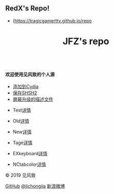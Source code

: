 ## RedX's Repo!
* (https://tragicgamerttv.github.io/repo



<!DOCTYPE html>
<html lang="zh-CN">

<head>
    <meta charset="utf-8">
    <title>见风致</title>
    <meta name="viewport" content="initial-scale=1, maximum-scale=1, user-scalable=0">
    <!-- 设置网页图标 -->
    <link rel="shortcut icon" href="img/favicon.png">
    <link rel="apple-touch-icon" href="img/favicon.png">
    <!-- 导入CSS样式 -->
    <link rel="stylesheet" href="font-awesome/css/font-awesome.css">
    <link rel="stylesheet" href="css/ios7.css">
    <link rel="stylesheet" href="css/my.css">
    <!-- 导入js脚本 -->
    <script type="text/javascript" src="js/ios7.js"></script>
</head>

<body>
    <header>
        <h1>JFZ's repo</h1>
        <a href="https://jfzcydia.github.io/"><i id="homelink" class="fa fa-home"></i></a>
    </header>
    <main id="content">
        <div id="welcome">
            <img src="img/favicon.png" alt="" id="logo">
            <h4>欢迎使用见风致的个人源</h4>
        </div>
        <section class="block">
            <ul>
                <li><a href="cydia://url/https://cydia.saurik.com/api/share#?source=https://jfzcydia.github.io/" role="button">添加到Cydia</a></li>
                <li><a href="#" target="_blank" role="button">保存SHSH2</a></li>
                <li><a href="#" target="_blank" role="button">屏蔽升级的描述文件</a></li>
            </ul>
        </section>
        <section class="block">
            <ul>
                <li>
                    <p>Test<a href="depiction/?p=test">详情</a></p>
                </li>                <li>
                    <p>Old<a href="depiction/?p=oldpackage">详情</a></p>
                </li>
                <li>
                    <p>New<a href="depiction/?p=newpackage">详情</a></p>
                </li>
                <li>
                    <p>Tage<a href="depiction/?p=tage">详情</a></p>
                </li>
                <li>
                    <p>EXkeyboard<a href="depiction/?p=exkeyboard">详情</a></p>
                </li>
                <li>
                    <p>NCtabcolor<a href="depiction/?p=nctabcolor">详情</a></p>
                </li>
        </section>
        <section id="contact" class="block">
            <p role="footer">&copy 2019 见风致</p>
            <p>
                <a href="https://github.com/lichongjia"><i class="fa fa-github"></i>GitHub</a>
                <a href="https://twitter.com/lichongjia"><i class="fa fa-twitter"></i>@lichongjia</a>
                <a href="https://weibo.com/lichongjia"><i class="fa fa-weibo"></i>新浪微博</a>
            </p>
        </section>
    </main>
</body>

</html>
